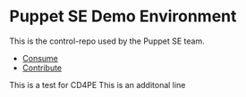 Puppet SE Demo Environment
==========================

This is the control-repo used by the Puppet SE team.

* [Consume](docs/consume.md)
* [Contribute](docs/contribute.md)

This is a test for CD4PE
This is an additonal line
